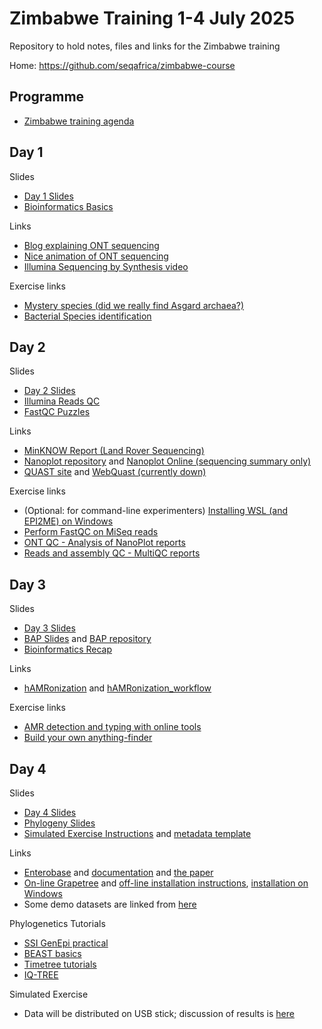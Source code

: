 # Zimbabwe Training 1-4 July 2025

Repository to hold notes, files and links for the Zimbabwe training

Home: <https://github.com/seqafrica/zimbabwe-course>


## Programme

 * [Zimbabwe training agenda](Zimbabwe_training_agenda_final.pdf)

## Day 1

Slides

 * [Day 1 Slides](https://zwets.it/course/zimbabwe/slides/SeqAfrica_Zambia_training_2025_DAY1.pdf)
 * [Bioinformatics Basics](https://zwets.it/course/slides/bioinformatics-basics.pdf)


Links

 * [Blog explaining ONT sequencing](https://nanoporetech.com/blog/how-oxford-nanopore-sequencing-works)
 * [Nice animation of ONT sequencing](https://youtu.be/RcP85JHLmnI)
 * [Illumina Sequencing by Synthesis video](https://www.youtube.com/watch?v=fCd6B5HRaZ8)

Exercise links

 * [Mystery species (did we really find Asgard archaea?)](mystery/README.md)
 * [Bacterial Species identification](identify/README.md)

## Day 2

Slides

 * [Day 2 Slides](https://zwets.it/course/zimbabwe/slides/SeqAfrica_Zambia_training_2025_DAY2.pdf)
 * [Illumina Reads QC](https://zwets.it/course/slides/illumina-reads-qc.pdf)
 * [FastQC Puzzles](https://zwets.it/course/slides/fastqc-puzzles.pdf)

Links

 * [MinKNOW Report (Land Rover Sequencing)](https://zwets.it/course/landrover/report.pdf)
 * [Nanoplot repository](https://github.com/wdecoster/NanoPlot) and [Nanoplot Online (sequencing summary only)](https://nanoplot.bioinf.be/)
 * [QUAST site](https://quast.sourceforge.net/quast.html) and [WebQuast (currently down)](https://quast.sourceforge.net/webquast.html)

Exercise links

 * (Optional: for command-line experimenters) [Installing WSL (and EPI2ME) on Windows](https://zwets.it/course/epi2me/windows-epi2me-install.pdf)
 * [Perform FastQC on MiSeq reads](fastqc/README.md)
 * [ONT QC - Analysis of NanoPlot reports](nanoplot/README.md)
 * [Reads and assembly QC - MultiQC reports](multiqc/README.md)

## Day 3

Slides

 * [Day 3 Slides](https://zwets.it/course/zimbabwe/slides/SeqAfrica_Zambia_training_2025_DAY3.pdf)
 * [BAP Slides](https://zwets.it/course/slides/bap-slides.pdf) and [BAP repository](https://github.com/zwets/cge-bap)
 * [Bioinformatics Recap](https://zwets.it/course/slides/bioinformatics-recap.pdf)

Links

 * [hAMRonization](https://github.com/pha4ge/hAMRonization) and [hAMRonization_workflow](https://github.com/pha4ge/hAMRonization_workflow)

Exercise links

 * [AMR detection and typing with online tools](amr/README.md)
 * [Build your own anything-finder](mydbfinder/README.md)

## Day 4

Slides

 * [Day 4 Slides](https://zwets.it/course/zimbabwe/slides/SeqAfrica_Zambia_training_2025_DAY4.pdf)
 * [Phylogeny Slides](https://zwets.it/course/slides/phylogeny-intro.pdf)
 * [Simulated Exercise Instructions](simex/simulated-exercise-instructions.pdf) and [metadata template](simex/Exercise_metadata_not_filled.xlsx)

Links

 * [Enterobase](https://enterobase.warwick.ac.uk/) and [documentation](https://enterobase.readthedocs.io/en/latest) and [the paper](https://www.biorxiv.org/content/10.1101/613554v3)
 * [On-line Grapetree](https://achtman-lab.github.io/GrapeTree/MSTree_holder.html) and [off-line installation instructions](grapetree/README.md), [installation on Windows](grapetree/windows-grapetree-install.pdf)
 * Some demo datasets are linked from [here](grapetree/README.md)

Phylogenetics Tutorials

 * [SSI GenEpi practical](https://github.com/ssi-dk/GenEpi-BioTrain_Virtual_Training_7/blob/main/practicals_s2_phylo.md)
 * [BEAST basics](https://beast.community/first_tutorial)
 * [Timetree tutorials](https://treetime.readthedocs.io/en/latest/tutorials/timetree.html)
 * [IQ-TREE](http://www.iqtree.org/doc/Dating)
 
Simulated Exercise

 * Data will be distributed on USB stick; discussion of results is [here](https://zwets.it/course/zimbabwe/slides/SeqAfrica_Zambia_training_2025_DAY4_simex_results.pdf)

